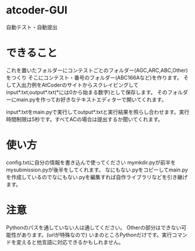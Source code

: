 # atcoder-GUI
自動テスト・自動提出
# できること
これを置いたフォルダーにコンテストごとのフォルダー(AGC,ARC,ABC,Other)をつくり
そこにコンテスト・番号のフォルダー(ABC166Aなど)を作ります。
そして入出力例をAtCoderのサイトからスクレイピングしてinput*.txt,output*.txt(*には0から始まる数字)として保存します。
そのフォルダーにmain.pyを作ってお好きなテキストエディターで開いてくれます。

input*.txtをmain.pyで実行してoutput*.txtと実行結果を照らし合わせます。実行時間制限は5秒です。すべてACの場合は提出するか聞いてくれます。
# 使い方
config.txtに自分の情報を書き込んで使ってください
mymkdir.pyが前半をmysubmission.pyが後半をしてくれます。
なにもない.pyをコピーしてmain.pyを作成しているのでなにもない.pyを編集すれば自作ライブラリなどを引き継げます。
# 注意
Pythonのパスを通していない人は通してください。
Otherの部分はできない可能性があります。(urlが特殊なので)
いまのところPythonだけです。実行コマンドを変えると他言語に対応できるかもしれません。
